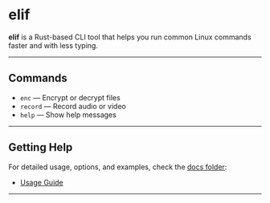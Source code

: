 # elif

**elif** is a Rust-based CLI tool that helps you run common Linux commands faster and with less typing.

---

## Commands

- `enc` — Encrypt or decrypt files
- `record` — Record audio or video
- `help` — Show help messages

---

## Getting Help

For detailed usage, options, and examples, check the [docs folder](./doc):

- [Usage Guide](./doc/usage.md)

---

